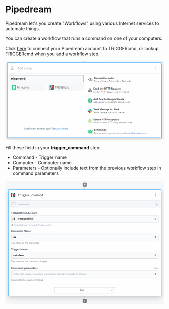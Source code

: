 # Pipedream

Pipedream let's you create "Workflows" using various Internet services to automate things.

You can create a workflow that runs a command on one of your computers.

Click [here](https://pipedream.com/apps/triggercmd) to connect your Pipedream account to TRIGGERcmd, or lookup TRIGGERcmd when you add a workflow step.

![TRIGGERcmd in Pipedream](./es/images/pipe-dream-step.png)

Fill these field in your **trigger_command** step:
* Command - Trigger name
* Computer - Computer name
* Parameters - Optionally include text from the previous workflow step in command parameters

![TRIGGERcmd in Pipedream](./es/images/pipe-dream.png)